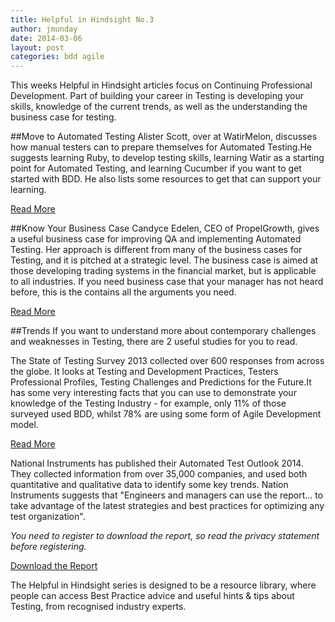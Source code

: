 ```yaml
---
title: Helpful in Hindsight No.3
author: jmunday
date: 2014-03-06
layout: post
categories: bdd agile
---
```


This weeks Helpful in Hindsight articles focus on Continuing Professional Development. Part of building your career in Testing is developing your skills, knowledge of the current trends, as well as the understanding the business case for testing.

##Move to Automated Testing
Alister Scott, over at WatirMelon, discusses how manual testers can to prepare themselves for Automated Testing.He suggests learning Ruby, to develop testing skills, learning Watir as a starting point for Automated Testing, and learning Cucumber if you want to get started with BDD. He also lists some resources to get that can support your learning.

[Read More](http://watirmelon.com/2014/02/23/take-control-of-your-own-career/)

##Know Your Business Case
Candyce Edelen, CEO of PropelGrowth, gives a useful business case for improving QA and implementing Automated Testing. Her approach is different from many of the business cases for Testing, and it is pitched at a strategic level. The business case is aimed at those developing trading systems in the financial market, but is applicable to all industries. If you need business case that your manager has not heard before, this is the contains all the arguments you need.

[Read More](http://fixglobal.com/home/5-reasons-why-firms-should-enhance-quality-assurance-testing/)

##Trends
If you want to understand more about contemporary challenges and weaknesses in Testing, there are 2 useful studies for you to read.

The State of Testing Survey 2013 collected over 600 responses from across the globe. It looks at Testing and Development Practices, Testers Professional Profiles, Testing Challenges and Predictions for the Future.It has some very interesting facts that you can use to demonstrate your knowledge of the Testing Industry - for example, only 11% of those surveyed used BDD, whilst 78% are using some form of Agile Development model.

[Read More](http://practitest.com/pdf/State_of_Testing_Survey_2013.pdf)

National Instruments has published their Automated Test Outlook 2014. They collected information from over 35,000 companies, and used both quantitative and qualitative data to identify some key trends. Nation Instruments suggests that "Engineers and managers can use the report... to take advantage of the latest strategies and best practices for optimizing any test organization".

*You need to register to download the report, so read the privacy statement before registering.*

[Download the Report](http://www.ni.com/ato/)

The Helpful in Hindsight series is designed to be a resource library, where people can access Best Practice advice and useful hints & tips about Testing, from recognised industry experts.

